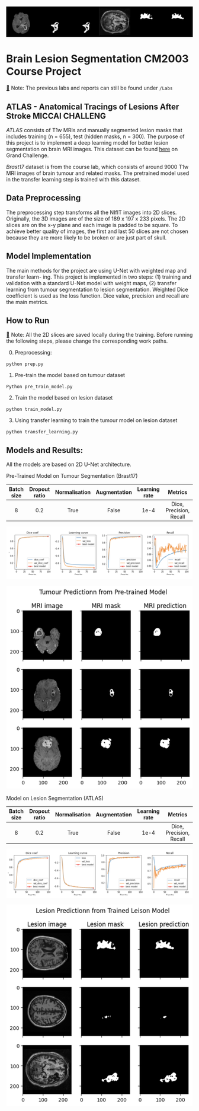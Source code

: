![1669805347640](image/README/1669805347640.png)

# Brain Lesion Segmentation CM2003 Course Project

[🔹]() Note: The previous labs and reports can still be found under `/Labs`

## ATLAS - Anatomical Tracings of Lesions After Stroke MICCAI CHALLENG

*ATLAS* consists of T1w MRIs and manually segmented lesion masks that includes training (n = 655), test (hidden masks, n = 300). The purpose of this project is to implement a deep learning model for better lesion segmentation on brain MRI images. This dataset can be found [here](https://atlas.grand-challenge.org/ATLAS/) on Grand Challenge.

*Brast17* dataset is from the course lab, which consists of around 9000 T1w MRI images of brain tumour and related masks. The pretrained model used in the transfer learning step is trained with this dataset.

## Data Preprocessing

The preprocessing step transforms all the NIfIT images into 2D slices. Originally, the 3D images are of the size of 189 x 197 x 233 pixels. The 2D slices are on the x-y plane and each image is padded to be square. To achieve better quality of images, the first and last 50 slices are not chosen because they are more likely to be broken or are just part of skull.

## Model Implementation

The main methods for the project are using U-Net with weighted map and transfer learn-
ing. This project is implemented in two steps: (1) training and validation with a standard
U-Net model with weight maps, (2) transfer learning from tumour segmentation to lesion
segmentation. Weighted Dice coefficient is used as the loss function. Dice value, precision
and recall are the main metrics.

## How to Run

[🔹]() Note: All the 2D slices are saved locally during the training. Before running the following steps, please change the corresponding work paths.

0. Preprocessing:

```
python prep.py
```

1. Pre-train the model based on tumour dataset

```
Python pre_train_model.py
```

2. Train the model based on lesion dataset

```
python train_model.py
```

3. Using transfer learning to train the tumour model on lesion dataset

```
python transfer_learning.py
```


## Models and Results:

All the models are based on 2D U-Net architecture.


Pre-Trained Model on Tumour Segmentation (Brast17)

| Batch size | Dropout ratio | Normalisation | Augmentation | Learning rate |         Metrics         |
| :--------: | :-----------: | :-----------: | :----------: | :-----------: | :---------------------: |
|     8     |      0.2      |     True     |    False    |     1e-4     | Dice, Precision, Recall |

![1669807553806](image/README/1669807553806.png)

![1669807788449](image/README/1669807788449.png)

Model on Lesion Segmentation (ATLAS)

| Batch size | Dropout ratio | Normalisation | Augmentation | Learning rate |         Metrics         |
| :--------: | :-----------: | :-----------: | :----------: | :-----------: | :---------------------: |
|     8     |      0.2      |     True     |    False    |     1e-4     | Dice, Precision, Recall |

![1669807681025](image/README/1669807681025.png)

![1669807809466](image/README/1669807809466.png)
